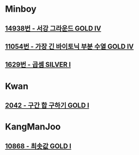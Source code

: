 
# Minboy
## [14938번 - 서강 그라운드 GOLD IV](https://www.acmicpc.net/problem/14938)
## [11054번 - 가장 긴 바이토닉 부분 수열 GOLD IV](https://www.acmicpc.net/problem/11054)
## [1629번 - 곱셈 SILVER I](https://www.acmicpc.net/problem/1629)

# Kwan
## [2042 - 구간 합 구하기 GOLD I ](https://www.acmicpc.net/problem/2042)

# KangManJoo
## [10868 - 최솟값 GOLD I ](https://www.acmicpc.net/problem/10868)

